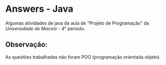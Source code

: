 # Answers - Java
Algumas atividades de java da aula de "Projeto de Programação" da _Universidade de Maceió_ - 4° período.

## Observação:
As questões trabalhadas não foram POO (programação orientada objeto).
